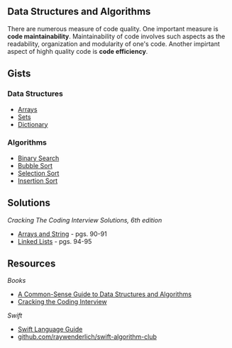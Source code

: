 
## Data Structures and Algorithms

There are numerous measure of code quality. One important measure is **code maintainability**. Maintainability of code involves such aspects as the readability, organization and modularity of one's code. Another impirtant aspect of highh quality code is **code efficiency**. 

## Gists
### Data Structures
* [Arrays](https://gist.github.com/jocelyn-boyd/fe5b0f34fe3f76ef0fee0a1031cf083e)
* [Sets](https://gist.github.com/jocelyn-boyd/840e01305484203baa4cbe985cc0468f)
* [Dictionary](https://gist.github.com/jocelyn-boyd/8f8f936972faef3afd779a4b45b7b934)

### Algorithms
* [Binary Search](https://gist.github.com/jocelyn-boyd/4bc73957c9175632e6020dd64ec44b3c)
* [Bubble Sort](https://gist.github.com/jocelyn-boyd/1e2773d7bd5a1e4e2dbd455ceb032b99)
* [Selection Sort](https://gist.github.com/jocelyn-boyd/63fe7fe85b3586a1708d3e6275993620)
* [Insertion Sort](https://gist.github.com/jocelyn-boyd/daec9f3281a2cc8e28caf730aac393c1)

## Solutions
*Cracking The Coding Interview Solutions, 6th edition*
* [Arrays and String](https://gist.github.com/jocelyn-boyd/0f8f2c3b76178dd0b7b1ff787f1a9d23) - pgs. 90-91
* [Linked Lists](https://gist.github.com/jocelyn-boyd/f8742a664f5008b8c2e1b0b2da7567d2) - pgs. 94-95 

## Resources
*Books*
* [A Common-Sense Guide to Data Structures and Algorithms](https://www.amazon.com/Common-Sense-Guide-Structures-Algorithms-Second/dp/1680507222/ref=sr_1_3?crid=2FWA7W6KLBGJ0&dchild=1&keywords=common+sense+guide+to+data+structures+and+algorithms&qid=1627436411&sprefix=common+sense+guide+to+%2Caps%2C189&sr=8-3)
* [Cracking the Coding Interview](https://www.amazon.com/Cracking-Coding-Interview-Programming-Questions/dp/0984782850/ref=sr_1_3?crid=T3IJAZG5EAL2&dchild=1&keywords=cracking+the+coding+interview+2021&qid=1627436378&sprefix=cracking+the+coding+in%2Caps%2C200&sr=8-3)

*Swift*
* [Swift Language Guide](https://docs.swift.org/swift-book/LanguageGuide/TheBasics.html)
* [github.com/raywenderlich/swift-algorithm-club](https://github.com/raywenderlich/swift-algorithm-club)
